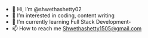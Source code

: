 - 👋 Hi, I’m @shwethashetty02
- 👀 I’m interested in coding, content writing
- 🌱 I’m currently learning Full Stack Development- 
- 📫 How to reach me Shwethashetty1505@gmail.com

<!---
shwethashetty02/shwethashetty02 is a ✨ special ✨ repository because its `README.md` (this file) appears on your GitHub profile.
You can click the Preview link to take a look at your changes.
--->
